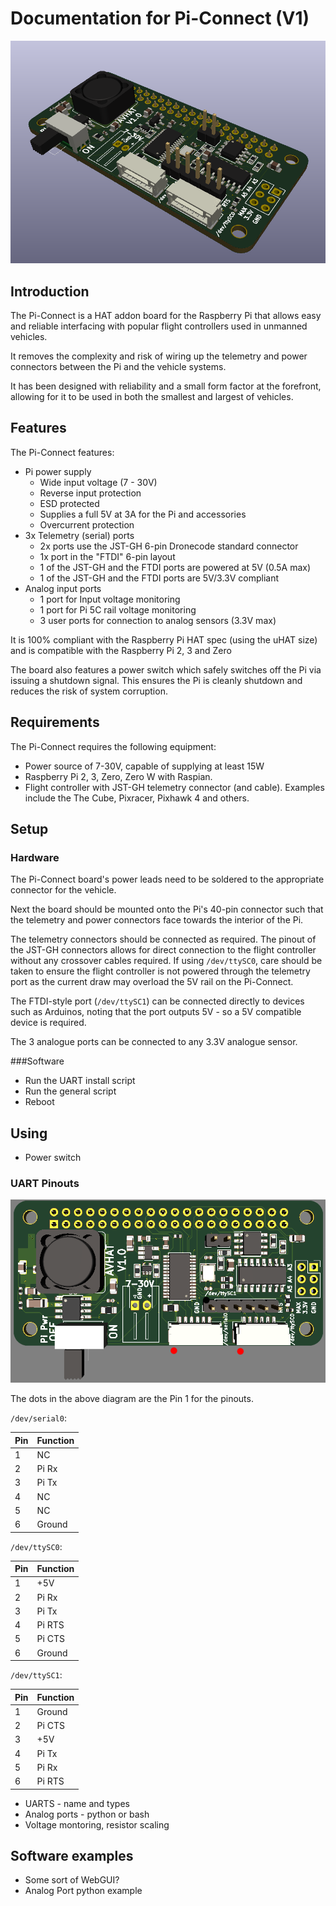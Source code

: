 # Documentation for Pi-Connect (V1)

![Pi-Connect](3D_v1.png "Pi-Connect V1")

## Introduction

The Pi-Connect is a HAT addon board for the Raspberry Pi that allows easy and reliable interfacing with
popular flight controllers used in unmanned vehicles.

It removes the complexity and risk of wiring up the telemetry and power connectors between the Pi and the 
vehicle systems.

It has been designed with reliability and a small form factor at the forefront, allowing for it to be used in
both the smallest and largest of vehicles.

## Features

The Pi-Connect features:
* Pi power supply
    * Wide input voltage (7 - 30V)
    * Reverse input protection
    * ESD protected
    * Supplies a full 5V at 3A for the Pi and accessories
    * Overcurrent protection
* 3x Telemetry (serial) ports
    * 2x ports use the JST-GH 6-pin Dronecode standard connector
    * 1x port in the "FTDI" 6-pin layout
    * 1 of the JST-GH and the FTDI ports are powered at 5V (0.5A max)
    * 1 of the JST-GH and the FTDI ports are 5V/3.3V compliant
* Analog input ports
    * 1 port for Input voltage monitoring
    * 1 port for Pi 5C rail voltage monitoring
    * 3 user ports for connection to analog sensors (3.3V max)

It is 100% compliant with the Raspberry Pi HAT spec (using the uHAT size) and is
compatible with the Raspberry Pi 2, 3 and Zero

The board also features a power switch which safely switches off the Pi via issuing a shutdown
signal. This ensures the Pi is cleanly shutdown and reduces the risk of system corruption.

## Requirements

The Pi-Connect requires the following equipment:

* Power source of 7-30V, capable of supplying at least 15W
* Raspberry Pi 2, 3, Zero, Zero W with Raspian.
* Flight controller with JST-GH telemetry connector (and cable). Examples include the 
  The Cube, Pixracer, Pixhawk 4 and others.

## Setup

### Hardware

The Pi-Connect board's power leads need to be soldered to the appropriate connector for the vehicle.

Next the board should be mounted onto the Pi's 40-pin connector such that the telemetry and power
connectors face towards the interior of the Pi.

The telemetry connectors should be connected as required. The pinout of the JST-GH connectors allows
for direct connection to the flight controller without any crossover cables required. If using ``/dev/ttySC0``,
care should be taken to ensure the flight controller is not powered through the telemetry port as the current draw
may overload the 5V rail on the Pi-Connect.

The FTDI-style port (``/dev/ttySC1``) can be connected directly to devices such as Arduinos, noting that the port outputs
5V - so a 5V compatible device is required.

The 3 analogue ports can be connected to any 3.3V analogue sensor.

###Software
* Run the UART install script
* Run the general script
* Reboot

## Using
* Power switch

### UART Pinouts

![Layout](Top_v1.png "Layout")

The dots in the above diagram are the Pin 1 for the pinouts.

``/dev/serial0``:

Pin | Function
--- | --- 
1 | NC
2 | Pi Rx
3 | Pi Tx
4 | NC
5 | NC
6 | Ground

``/dev/ttySC0``:

Pin | Function
--- | --- 
1 | +5V
2 | Pi Rx
3 | Pi Tx
4 | Pi RTS
5 | Pi CTS
6 | Ground

``/dev/ttySC1``:

Pin | Function
--- | --- 
1 | Ground
2 | Pi CTS
3 | +5V
4 | Pi Tx
5 | Pi Rx
6 | Pi RTS

* UARTS - name and types
* Analog ports - python or bash
* Voltage montoring, resistor scaling

## Software examples
* Some sort of WebGUI?
* Analog Port python example